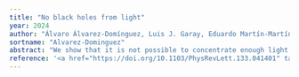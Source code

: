 ```yaml
---
title: "No black holes from light"
year: 2024
author: "Álvaro Álvarez-Domínguez, Luis J. Garay, Eduardo Martín-Martínez, José Polo-Gómez"
sortname: "Alvarez-Dominguez"
abstract: "We show that it is not possible to concentrate enough light to precipitate the formation of an event horizon. We argue that the dissipative quantum effects coming from the self-interaction of light (such as vacuum polarization) are enough to prevent any meaningful buildup of energy that could create a black hole in any realistic scenario."
reference: '<a href="https://doi.org/10.1103/PhysRevLett.133.041401" target="_blank"><i>Physical Review Letters</i> <strong>133</strong> 041401 (2024)</a>. arXiv: <a href="https://arxiv.org/abs/2405.02389" target="_blank">2405.02389 [gr-qc]</a>.'
---
```


